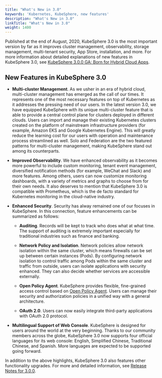 ```yaml
---
title: "What's New in 3.0"
keywords: 'Kubernetes, KubeSphere, new features'
description: "What's New in 3.0"
linkTitle: "What's New in 3.0"
weight: 1400
---
```


Published at the end of August, 2020, KubeSphere 3.0 is the most important version by far as it improves cluster management, observability, storage management, multi-tenant security, App Store, installation, and more. For more information about detailed explanations of new features in KubeSphere 3.0, see [KubeSphere 3.0.0 GA: Born for Hybrid Cloud Apps](../../../news/kubesphere-3.0.0-ga-announcement/).

## New Features in KubeSphere 3.0

- **Multi-cluster Management**. As we usher in an era of hybrid cloud, multi-cluster management has emerged as the call of our times. It represents one of the most necessary features on top of Kubernetes as it addresses the pressing need of our users. In the latest version 3.0, we have equipped KubeSphere with its unique multi-cluster feature that is able to provide a central control plane for clusters deployed in different clouds. Users can import and manage their existing Kubernetes clusters created on the platform of mainstream infrastructure providers (for example, Amazon EKS and Google Kubernetes Engine). This will greatly reduce the learning cost for our users with operation and maintenance process streamlined as well. Solo and Federation are the two featured patterns for multi-cluster management, making KubeSphere stand out among its counterparts.

- **Improved Observability**. We have enhanced observability as it becomes more powerful to include custom monitoring, tenant event management, diversified notification methods (for example, WeChat and Slack) and more features. Among others, users can now customize monitoring dashboards, with a variety of metrics and graphs to choose from for their own needs. It also deserves to mention that KubeSphere 3.0 is compatible with Prometheus, which is the de facto standard for Kubernetes monitoring in the cloud-native industry.

- **Enhanced Security**. Security has alway remained one of our focuses in KubeSphere. In this connection, feature enhancements can be summarized as follows:

  - **Auditing**. Records will be kept to track who does what at what time. The support of auditing is extremely important especially for traditional industries such as finance and banking.

  - **Network Policy and Isolation**. Network policies allow network isolation within the same cluster, which means firewalls can be set up between certain instances (Pods). By configuring network isolation to control traffic among Pods within the same cluster and traffic from outside, users can isolate applications with security enhanced. They can also decide whether services are accessible externally.

  - **Open Policy Agent**. KubeSphere provides flexible, fine-grained access control based on [Open Policy Agent](https://www.openpolicyagent.org/). Users can manage their security and authorization policies in a unified way with a general architecture.

  - **OAuth 2.0**. Users can now easily integrate third-party applications with OAuth 2.0 protocol.

- **Multilingual Support of Web Console**. KubeSphere is designed for users around the world at the very beginning. Thanks to our community members across the globe, KubeSphere 3.0 now supports four official languages for its web console: English, Simplified Chinese, Traditional Chinese, and Spanish. More languages are expected to be supported going forward.

In addition to the above highlights, KubeSphere 3.0 also features other functionality upgrades. For more and detailed information, see [Release Notes for 3.0.0](../../release/release-v300/).
